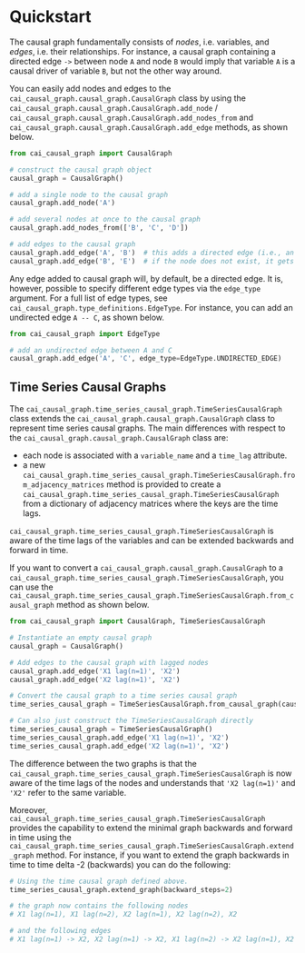 # Quickstart

The causal graph fundamentally consists of _nodes_, i.e. variables, and _edges_, i.e. their relationships. For instance,
a causal graph containing a directed edge `->` between node `A` and node `B` would imply that variable `A` is a causal
driver of variable `B`, but not the other way around.

You can easily add nodes and edges to the `cai_causal_graph.causal_graph.CausalGraph` class by using the 
`cai_causal_graph.causal_graph.CausalGraph.add_node` / 
`cai_causal_graph.causal_graph.CausalGraph.add_nodes_from` and `cai_causal_graph.causal_graph.CausalGraph.add_edge` 
methods, as shown below.

```python
from cai_causal_graph import CausalGraph

# construct the causal graph object
causal_graph = CausalGraph()

# add a single node to the causal graph
causal_graph.add_node('A')

# add several nodes at once to the causal graph
causal_graph.add_nodes_from(['B', 'C', 'D'])

# add edges to the causal graph
causal_graph.add_edge('A', 'B')  # this adds a directed edge (i.e., an edge from A to B) by default
causal_graph.add_edge('B', 'E')  # if the node does not exist, it gets added automatically
```

Any edge added to causal graph will, by default, be a directed edge. It is, however, possible to specify different
edge types via the `edge_type` argument. For a full list of edge types, see
`cai_causal_graph.type_definitions.EdgeType`. For instance, you can add an undirected edge `A -- C`, as shown below.

```python
from cai_causal_graph import EdgeType

# add an undirected edge between A and C
causal_graph.add_edge('A', 'C', edge_type=EdgeType.UNDIRECTED_EDGE)
```

## Time Series Causal Graphs

The `cai_causal_graph.time_series_causal_graph.TimeSeriesCausalGraph` class extends the
`cai_causal_graph.causal_graph.CausalGraph` class to represent time series causal graphs. The main 
differences with respect to the `cai_causal_graph.causal_graph.CausalGraph` class are:
- each node is associated with a `variable_name` and a `time_lag` attribute.
- a new `cai_causal_graph.time_series_causal_graph.TimeSeriesCausalGraph.from_adjacency_matrices` method is provided 
  to create a `cai_causal_graph.time_series_causal_graph.TimeSeriesCausalGraph` from a dictionary of adjacency 
  matrices where the keys are the time lags.

`cai_causal_graph.time_series_causal_graph.TimeSeriesCausalGraph` is aware of the time lags of the variables and can 
be extended backwards and forward in time.

If you want to convert a `cai_causal_graph.causal_graph.CausalGraph` to a 
`cai_causal_graph.time_series_causal_graph.TimeSeriesCausalGraph`, you can use the 
`cai_causal_graph.time_series_causal_graph.TimeSeriesCausalGraph.from_causal_graph` method as shown below.

```python
from cai_causal_graph import CausalGraph, TimeSeriesCausalGraph

# Instantiate an empty causal graph
causal_graph = CausalGraph()

# Add edges to the causal graph with lagged nodes
causal_graph.add_edge('X1 lag(n=1)', 'X2')
causal_graph.add_edge('X2 lag(n=1)', 'X2')

# Convert the causal graph to a time series causal graph
time_series_causal_graph = TimeSeriesCausalGraph.from_causal_graph(causal_graph)

# Can also just construct the TimeSeriesCausalGraph directly
time_series_causal_graph = TimeSeriesCausalGraph()
time_series_causal_graph.add_edge('X1 lag(n=1)', 'X2')
time_series_causal_graph.add_edge('X2 lag(n=1)', 'X2')
```

The difference between the two graphs is that the `cai_causal_graph.time_series_causal_graph.TimeSeriesCausalGraph` is 
now aware of the time lags of the nodes and understands that `'X2 lag(n=1)'` and `'X2'` refer to the same variable.

Moreover, `cai_causal_graph.time_series_causal_graph.TimeSeriesCausalGraph` provides the capability to extend the 
minimal graph backwards and forward in time using the 
`cai_causal_graph.time_series_causal_graph.TimeSeriesCausalGraph.extend_graph` method. For instance, if you want to 
extend the graph backwards in time to time delta -2 (backwards) you can do the following:

```python
# Using the time causal graph defined above.
time_series_causal_graph.extend_graph(backward_steps=2)

# the graph now contains the following nodes
# X1 lag(n=1), X1 lag(n=2), X2 lag(n=1), X2 lag(n=2), X2

# and the following edges
# X1 lag(n=1) -> X2, X2 lag(n=1) -> X2, X1 lag(n=2) -> X2 lag(n=1), X2 lag(n=2) -> X2 lag(n=1)
```
